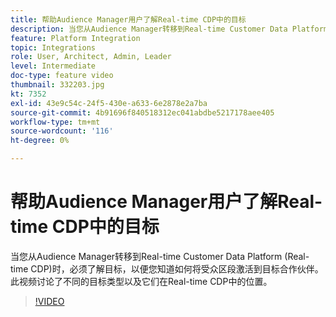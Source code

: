 ```yaml
---
title: 帮助Audience Manager用户了解Real-time CDP中的目标
description: 当您从Audience Manager转移到Real-time Customer Data Platform (Real-time CDP)时，必须了解目标，以便您知道如何将受众区段激活到目标合作伙伴。 此视频讨论了不同的目标类型以及它们在Real-time CDP中的位置。
feature: Platform Integration
topic: Integrations
role: User, Architect, Admin, Leader
level: Intermediate
doc-type: feature video
thumbnail: 332203.jpg
kt: 7352
exl-id: 43e9c54c-24f5-430e-a633-6e2878e2a7ba
source-git-commit: 4b91696f840518312ec041abdbe5217178aee405
workflow-type: tm+mt
source-wordcount: '116'
ht-degree: 0%

---
```


# 帮助Audience Manager用户了解Real-time CDP中的目标

当您从Audience Manager转移到Real-time Customer Data Platform (Real-time CDP)时，必须了解目标，以便您知道如何将受众区段激活到目标合作伙伴。 此视频讨论了不同的目标类型以及它们在Real-time CDP中的位置。

>[!VIDEO](https://video.tv.adobe.com/v/332203/?quality=12&learn=on)
